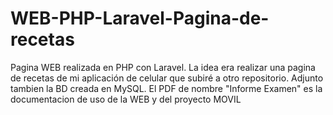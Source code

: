 # WEB-PHP-Laravel-Pagina-de-recetas
Pagina WEB realizada en PHP con Laravel. La idea era realizar una pagina de recetas de mi aplicación de celular que subiré a otro repositorio.
Adjunto tambien la BD creada en MySQL.
El PDF de nombre "Informe Examen" es la documentacion de uso de la WEB y del proyecto MOVIL

